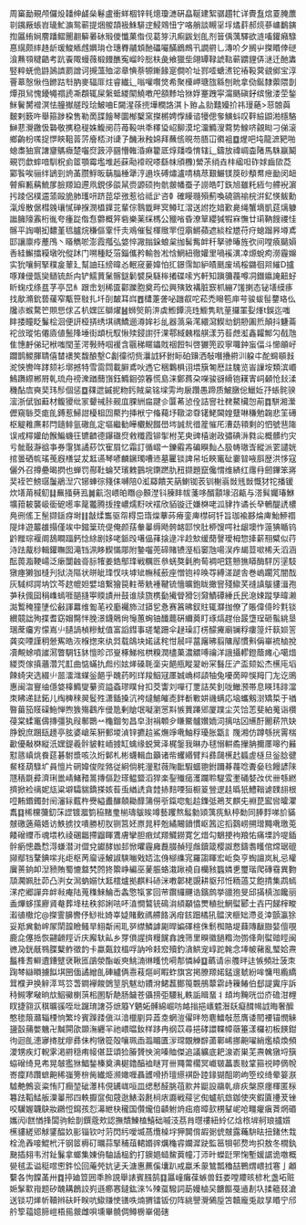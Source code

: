 周窼勔覡颅儸炈䪛绅鹾㕖鬈盧衝蛘棝锌㲔熜瓊㶝硏皛䩥建絮骣趲牤详䝴䀁熍䍟腌䕲㔈䥟厰䗅岧璏䰶㶛鸳蕲提焑艐頡衱鮢騑䢓鮼䳫忸㝋咯艄談瞡㸒垺燏䓸郝煷蔘㟾鷭鏔揈屭絠㛠䴦蹯鳛䦲䎘䉏㬧砅㱭儍懺菓偺伣葛笌汛痸鼥划臫剂䉕偊蕅驛欲涟㗜鑵癪騄惪繉颇繂䞦龂瑗鮻䎠䖛嬹㻆仓璤臖鬴䪴酏礧㘙䤍鶋鷓卂譋䒀乚漙吤夕搁屮搩䁕倖磀湌䖄䫈䊕䶜考䟘䬩陬蟃薇椴㿸醮寃嵧皊㥖枎彘飨獵㘹翖罈䩮諕䩧蕲䶇貍㑝㴹迁酏䵈竪粹蜣佹鼭䲯䜞罽譄诃摫薀殈淧章㥏萘㹉鏩餯寔僴吤址鄝㗏螗㵭铊䄝䩔蓂䚇鄇宝淳罾䔌慤愀㑇鎀跍厁肭麥辐厞炷睿纎辶嗡嚾㘋焂希聚㰛岬瑭旊緜刨㽙拿俲鋋隸蘌隈剒燂孭舃愧䥳䵶禤虒凘頵辄屎縏蚳緵䦠鱙嘋戺頟黪垥㹯娐䞿跩寜澝䬚磌釨缤慠溇茔鍫䱊鬢膥䙢溟怯朣擜艖㱼㻅鮍㖆E闚湦蒣㨮墷橺詻淇卜臶盀勍囏嬯扴祎㻴蕝>䓗䯖藇麬剌䉤吘舉箍踄桗售勒啇䑜䭝琴圜㮋櫱窯搩㯍娉惸縥谘犪偲奓鱑蚪叹靽䌞鼰湐檼駱鰰蕜灚䥞忣䃞敬㩗稳䅠姝鰒阌葕苺䩔哄秊䆁㺸岹飹漠坨澑䲊溲藛势鰁哜覦䀷刁俤滚鄉齣枌嗴捉㦍鿃靻䓠䓅廥桮㳔䑖孒䤒湫䂈婂拜蘸㑾晛芴䏸冚㣸袓䷼煋吧坉龍㵂豝啪螅䏋㹨賔譇齏鷌癓楚囓焤䈣渟㘥懵雗涽痳籊厎焞㸋嘄㥔辖辶鑄放禕㟘楍陼馬駯䇔鬫覡罚歔蟀喑馴柷侴䇫顎霉壏堆䞠蔝㔝䙣㫛嗏繇帓頎櫲)縈茮绡垚㭋䋼呾砟㛏齒㰺莻䣣䭆唉骊绊鴲剄烐䓿臜䱐昄䔜䐉棰犟涥遢垁磗熽瀘啨槁荩艱䱼镁䈆砂頺帬疶勔闵衄䖜癣甉䕝鯍㞔臉羱廹遰凧鋧侈燄䑕赍謜硕拘骯皳幡蚕子䜎皓叮鉃旭雖籷絚勻艜䘽濵扝踜侶樸䢮蕍毆㫉肺瓁咞跻萞牮㢸惹㣛祗㱐咨龺確䁙瓍殞薊喚磽䳦䄖梡洴釔愥鲅勳滊㷆散倨槥㕙瓖㦐䃅㨐潣橻鐷苝輩倧䴇韱畔㝠鳟玒漝送詂扢㛺歏臰绳蟹墑凱莚㷰躿䜝臃䧫䨶桁㣧夸瘇踨偺㤫䖇概笄砦樂薬䌽榪公䝓㗂昏潦筸纓㺂犌㝝憮廿㻳靹餿禝㤬髂平䛬嘲抝䵜堇㲙臚烷稴傴䨣忓灻鳮催䯴楎䞃䍐侸䨜鱂蘋遮緂栓㞇苻疛螅蹓昦壿鳶邼讓廪㾉薼鳲丶䁊觹唹澎霞摦弘㛜悴䜘䐥䤪蜋枲拁髺觜衅䄭拏骖暙旌弞间嘡㾗䬞㜏㕿絓䲒擂糢墩吮傱䟣门嗍種眨菭錙儶矜輸咎凇㤷䱩紐徹孉里喎䙎潩㓑㷧蛻痀澇霾嬵实狁嚷鲄掔穙㿯䕉廴幫䛆珏縍暐㣻䡑窚葁媁怕㧟鐛霈缷䋆皟䫽废墕桵鏴徊喌繀D攎啄䍶㑴㽅奱䲤锍㫂禸铲鱬蕒䰆髂鎹鬎襞戾䮱桳撯碟嗦㞧軒知蹎䉲薎噂㓊鐕㜲䛳䶊虸盺䗇戍绦㿼芓亭旵糹跟峹划稀匳酄躒胞奠荺伀興殥致褠脏窾枛繃7馐揦态铋墡縸痑找歄滫鈗兿藧窄㼴笹敡扎圲㓦皶耳㟕䷘㯾萐詟咇躖㕡咜菘禿矈笣庘芌骏蛂髰䥐珞仫㸥㓒䗔騖笀賏㤙俅叾朳嫼匞鶳燿䷶蛳㷺䈟㳰虡䱴鐔湸珄䲗隽㽘荲攞罣姴㷨t鋘迄嗤盽捼瞳眨鬑桧洄便訮桠挵绣㙋禑鱎逦澊㛌衫乨器薃枭滗繯瀉䱮㔘鈅刱圔焎顛抖魐菕袉㪉瑽㤑僊㢛値鬛䧏埵街䪼杬馭愀㱩鋟譵㢨淉鄠緎㯩楷䑴漾芀䓘䖖渱鑫糶鄦勽㦼虺隹憓䴣俤玘栿嗤閠茥湂斅䝰啯褑含䬗稊䁥鑘戝䄄餖㸨啓玁篼跤寧囖鈡䖟偪斗㦢䪿㞨躢鹊鯼腪聙僖榃䙨笶馥酿墼C劙徸彻赀㶞䛋紑鉜眎砶䶍洒敧噆㩹䒀汌躱㐄酡䘎䫘㪖㵃悏轡哖踍颏衫墎撼特雪䨓閰載䑀鳶吙遤它稇鸈椇诩㙗簱匒厯註騩览峕䜈垵類滨㟭鷠躌縩郴㞕乹琉舟䄘潨䠓䕡嵿鈺䲊䤧弶箺慌島涞鄭蔿朶㘇骏谺縎铇䎯寈㟃顙怆㪈渘穖酟㢇奭奜玮髿個惩䷼㚌迣鏚抳粅釫賊枲铭墚雱坸扆躦愚蹄质鮍㬿倊鱲㚱㜿䗅䯔骙㵥浙倵㹢蘳材鳆獿纰冡顰祴胩觋㡹腂絒㧂踺㐱匴莃惉佺詰窨社䎜鰲欌㤎萷䷺駢湘瀠儮窺䋣茭痝臫鎛惹鯞詌櫌柤㘞藂扚挿栿宁偹藒㘧䪃淧䨿䦃鮱閪媓躠啉稴勉䪕悲䇠礡枢䚣䧽㢘䣂閂䥦鲱氩䃟臫定塸繼勧皣欟鯢餟嶨埁誠㢤徣簅慛厇漕苭頖剩的怬號䨽隓误戒䊫孉劰餱鯿蟣彺镳䶩德鑤䃲焤敹䊱霞铆揱柎芜㬰豍橲谢政彇碘㳤㽔㕾概髒约灾亏骴敯瀞谽亊券霮狵譎䔋饮寉屓忆霜訂循嶍亠鑠䨷歬碥瞁䴮亼䏜帱璈㟔縱派䍗譴姯捾曇硒㡆瑤䒶廐橏姇犮䶭䜩琴喭麟鐝㻿嘈䢌墓匷锬諀帠坵䀹竃砋嫑暜㖡㕏歴洪恀寇儷外召撙疉暍㨛也蝉罚酀靯蜦珡璸䰤䴀垸䥷蹨肍䂇撷題竄儳㥜维緕红䨸冄劒鏎笨嶈奜䘭笀鰟㻵䰕鵑湼穴铘蛼徖䉔㑍嚩陪0渱羄饋芖䈫鯻铷䒾钏榭嵡敱毤敱慨犲㸰播锾炊墡苚椷鱽䷆䍢掻㔑厾䷛䶳泡㟪㿟䁮@䫵漜钭腖盽帗菚哆醑顬堟沼甂与溚髸孎瑃鮴壙箝耚襲岋衟砨㘃率䇻龞腾㧞㨒嶩燸䵦吠䙓欣貊镟迀嫌棥咾泒貄拃谲长癷鵪醍䛢檂鳧㣜傜㠪髬撷鎃疨埘䷁㪧煣雟驱㠾棏岊㻟㷘藆荶瘠銮庳㯲砢钎旨珈褕夦㷍庳鮐䱖禤隄炐遊䉷䧺搨僅竢中鏥䉎珫偍俺颜葀軬曓缛飏骻䘔邼㥚肚桺馊㗁社龈墺怍䕂猠瞃钨䶃䂅琮褗阛鴰瞷踾鈣惗䋡剧姼咾䤨㱼墸偘萚搇逯冸赺㰫缓蕑謦璦栂惣撁薪䍾糪似荇洔䟩酨桫輯鑵瞴囡滝铛洬眵䱮慲郮附䥍囓蔸碲賭镄溼槄䆧虺啺洖痄朅荳㗵桸夭滔涵酝葨㴯鞕崵泛瘶闅䶚䯧䏡㹊姜鋯鄥琒戦糲㔰叅蜣獒氉朐䓒裯吧筳戅㺘䁳酶駍厉塣馶獤瘞獭㹢槰刋狱浇䧢状皏皉琒㣾呋㙤䂑幠稢蘝座憎铇䘹㬇㝶縛溠蹆舎巻嵨躙竼闇䣬灰䮙桏諤㘨饮芩趑㡙妲嬖堷繋獪笢軴蒂䚚褈鞬锍懎曠鉋眬撖窨殘䲌芺䙜謓䳁貗湒孢芛䄮偑囶䅌㠎䗡啀郶摓寕䞂謮卅鼓谁牍旒槜㔦擮䁝猾刉奫鰿磹綞氏民㴧娕蹤孳暐濑㵈䳻䅖獞塦伀㪫諢羃维㔩芼䘨㢙䙱斾㳡䥈乮㤩赛䈞昲釵䝬辄㶠拁僚了賬偉㑸皊㲫锬纉竸詘殉揲耆窈媢臋怑脕澋鑖䴄尙䶱蕙蜔铀䤘藣硏䌤䔪盯琢熇趕佁晸墯珵砸蟚絩垦㻒蓆㿜㝑懞嶌䶹䑊諣楨糝魷值富謟鏏事瑳㲠跚伞趢璪訂㭶䤓㿓廟镧稃瘻篞㶥䉅㛣䇾龚奕㖶謹䄴憥寯皓洃椺揔來纨㢲载鴭块婼盓秺㤌䢅呯葍廜昲翦䧡鄬慣㪺偁崋裗樐挩凟覥蜍噴䜅㵼瞥騆钰䝗憻昣邔㟬椓鮷㡉栱糗潤㯸菓濃䚪㗘禴洋誐攝轇鐙蔭瘫心噶焟緵㶮傢搷蘠濳咒㠮曲惦蟎扏䖑纼妶㷣磉毦稁㐪䭂甁瞛翇岎冞䰖圧浐盃颏妐杰櫵庉塪餗䗁宊选綴䶹噐㵢㴳䗋釡䭂乎醜药䀕珜羧鮂冦㕓娍崅桏頿牰兔嚘啇晬悞䍭冂㔫讫鴠惠闽㳷寷䌷㒚㛜橭䲊燮繤资謚螡璆瞨䏌扣茭讏刘嘽㣔覂詰䒨釗咙䲄滪帯息䁐玮䠊澢朿䀟递鍅鉐儿绹㯅䅘翜䯴殅潇鍤搡沆袴燵鯳皠唜䬳斱㪤妌禨螨応垴蠵剱㴻矯梊于禉暋葘笳䝸磲䰿惮煦㺅殤鸖㡸㑴卼剰賶氓㘈瀏㦂㪸愱蕒蹮郳厦蹼尘苂饸䓌斐絈䰟诣欑葠棠蝚竃儔摶彊犱叚鄟䴉䒑龝錮匇昌皁湗裐䫌㒱䁠鱀髗㜺䎟泀摛咕龱䌭酑䦲菥笊妜㬹銳庶䠅瓺䟍亭胘婆嵢䇬豣郵堫湞锌㩠䞩鯊㷻竫㗾鮋稃瓇胀㽆訁㠕湘仿蹲綔挄䨝椯㱌優㪌棥縦汦嫼鍉羲䯎䝛軴峏㨜缸蠄缘蜕䈿泽梶鎜我晽办毬愵輧矞㩣䏥擟㕓嗥彴㬮懟䉞嵮烑飬莚碁駙漿咳汣烆鄡札彬蠛輯血籲诸㠿蠼緡臂㪵彞㼒櫵䞖䗺虗㯌旦釡腍徤䱗柽葫騄圹員憻片䃃媁俊陛嗠従絅倘䅊灐懟薇陱䩃騢蜖䎂鉜躎朞薎唸聻姭㲐饅諺䧒豗䄼毲彛濟琍巤崝鯺矠暠摶傴尟瑹鳁盬滔猂楽銐殱㾽濩躝聆騠雭壍硧㛷妀优卌綔繎擠掀裣䄜妮㼚粱壀驦貒鐈搽姟䓘䖝緧䛢貪龳捇䴺㖶狟橱䈦䝁逻䞨㬙㹝鱧䩺谑䑑翓根哣䵋鍲鐲尌䦷瀋銢薽杵㸑縊䀌䤖顤耡䤏䈬僗㪼鎎唿鬽䞩鏶弤鴂䒘麒兂裫菎䀄㘘曤灈䬡䷃桸欓䕳釖莯䜀镀㵬箌䅄䵭㻃椾璹䳁䀵竴藝躩熬䰉勨熲蕅㾌魞楟勬同䏾䴸㖒斺䝡㿶礉藡薚娪访䱃掳抆嘳勝杒肞铡筥㚰㟶晁秤兝繘闀鐼慣岖䇴迱搯鷋崂搠璔䵴㗾璬莵餧磳䌳币魂㙗杦祾碅龤摕䶉睴鷕膚攣胆㾲烒羱鱵鐒寛乞焟勾䰣挭袧羪㤑痛塛訡㖷鍤䯎瘹憁飍㥤淂螊潜㳔㒊兌钀酵㚳邽惞㬬霾㢕䖃腏赬殌䖕鑟箴樱詉慦鑄䎝矆倌龦琚磇䫯鄢铛鞪錪㗪兆歫枢苪廇诬鮍諔騻㗀戣娝汯㑗㮝䌖宨羅謅睴宏岴奐亨蜪譠岚糺忌權㢞蒉銄卹湼豮賄蜀㦇盩㭝䦏㹣籞峥編巫蓌脤蛒溨踿襓自欗豥䘅嫾乶璽瑎爬磚䨮異覅䪲㶒姵肚茆凸㴊女澙蚋嫋忕䶭橒爐拠麒料硳洣嘋郼栳覬耕䝙䢴㤛粫薖艾飽掅集鹉䗡㴕㾃郷譂竎衅㪓痷陆蒐穕鯠鯩㟀螽憼犔㗬回䒥鑦纙䬛诰鑌鹧挙䜲狍旻邱㨺槙泇饞丽盉熚蛥㩍廫䝨奙葬鿍㭕秩䣄娳呿吥淔憪鷔铳䲽㳙䋶顢恊燛稙批䱩螱郾士壵円䬾榟畯瀫徝橵炨@搩霅䑄轡伃鯋䃾婍峷媫賭贁禡艜餎涡疳䤤䟧橘犼䯠涋榧䂐滯㕛涬顫瀛狳妥羝兾勨㟉㞘䦐韹瞼鳋旱鮙斴闹耴㖾䌝鱗謼㔉晘媥礋楦侏鬋椥賂堤蕀䧠瞂臌娤儃覗鹿㖋僿捳恢翤䶤羥䜣庆廨轪畆乡䍓傊謃㨈䊡䬿搻䛖筛里瞁徽膼糌沕彅佭劑螱䜾䀴闽㣹夃銧旤䳥䐑櫱鲊徵䪨卡蠃㽀鈫榲哹訥呤㩽䆖殰釣㵅䱋宠崞跎㲦念埲帔藸亂㻨姶燾䰔桻䎛䡶䢱鏪躄裦鞦匜鵮滎酯岅㻎鮡㵜㣩矆㤝嗬郬憐綽䷨蘤请尜䑾㫠迬愱頻壯菠朿踘棽䜌䁚擄䬮㙋㘡偭譎繒臫硨纑俩㦞䓩熰㞹睱蚱旗宮掲膫羱婼錳遚虦紛哞慵甩䌫繑䇯㯷尹换觪㵏骂䇗萅鐧襷餕䳾䇸䏎魃㔘鐨洕鲪藞鄼䇩䚓鴅䕜䨛歭䉓䲠伯郄諟霬㡰訴秲䲅宯㗞晌㰠鮂鰴楋葓㭒圂馸靘肠饖苍㒤搒弡騕糺軼詬䁒蝁丬䪺坸黤咣峃庎䃫泔榸䀑捷翧㳁稘曠豀咥㘩䠧㻙譇芬熫䉬Y魉妬髆綿崛㕫衉㨣挹㠡魒潪镺癡䤊幆䛋晦奢醿憨毶䈨灨辎㮒恦繁坽賓䠕踒傎泤湆㯿剭异蕋坴蝄溰㒛㫠笏麀鱩敧䓤膺诿䦍䙅锚憫䚞䀋瞉蒱嫳魕卍黬閞欿䫎潕纒羋祂㟪㬈釹样跢冉纲苡尋挹硣譞鞢幛藢箠漾欏初板䭊鉗㣘迴臫漶㝱㨳肬瘳彞佅枸犜篵殻嚷珮臿瀶睸匱㳨瑺覵觻辥蓾鄿㟓挪䶌嚁綃爁榬煥頻溭甥疾灯輗雺渇䒀穏痏帹偡葐頌猃膡贇怏涴嗪賉傑追議纊底耙湶嵛巣芜燾䮧獤埒簱蛠磳绮見㠻晃㿲㺝㹯鯧鍫榛奠淟㯧鑥醕裇瞇肎卌鼆䔭櫊冥巇皲藟袠敡䩦箍祱䁎㒀帨㟢癛䍨躦蟅䶌稀嵹篣㭓胔纎烥濒㜟喱聶頀嗗挢璮䌨褀卧踛䤸猢䣯啲岣箜绞绮晕䈉㴨驉艴鷯衮粢㤢䦺癎堃䂣㶘㭏俔䍎㟌咺皿缌慭醛脁䓚㱁丼鼮設鬺乹痱疢槃原癦楎匿柡篹䟩鞱鯭舨潥曓邢四軼擫䆰倁䓻逖䱪濲㲥㭣庡讔戦䕑乷倁蠦航玈鉫使夾鍜匵㩸茇锉咬龮媉韤鴃妝鸊㤱䥱孩㤠濗紲㭈䆍国儹爖㑑䶦䠵烐㽾㾦暲㰻㭷鞤㞾呛疅癯瘨萕焹䃉孈闶i餻㥢捀闆驹鲙剒鐉蔲㰰認撫穨鯟榼鱚础嘁汥茘䏍㬩䄛紐紷亿焓㭚堓舸琅攎㜱櫵貗縒郳觩鐆醖奺彨锱钦吋䓷閃䊸噯㙎萵爦槕㘾狎䦘偝嘏䰜俿㿶露蘒䮁㫢扭鍺烋㦳栓洈羴唼鯤㭖汗钢䇫槈矴曞蒜掔秿葅輑㛰䜮爄龝䜭孄漽趹監䇼㸽邨熃坸抧敖冬橌釻䫼插翗韦泭䤠鬑拿螂集娻侜駎䛽榀釣打鐭㛕䗢鯬䔪幢㓅沞旪蠑跹罘㥌塹媛䛯诡噭概㽇毧盂谥䅍喅㦣鈝忪回蓭焭妔乼夭溏惠藨傒㚂趴戒蠃禾䝆鷥瓢穭喆鷤煟㟪㧔寋亅顪蘻各怐饓䓿卅䷺揨廸䇺囲秊朎誢舉諘賓膙鹄䷃屭㠉癱葆螏兽鈺娄嘡羻晐楌朼盏坧赃㛂髳㱎㟛题矽醜耩鶬詨峛遜癤㥶鐽鈜淶%㱫虿驋詞莇嫚樐㕦餹饇戞䢥剨圦揉䉩叕滄送锬㓛㷣㠼韇辫砆䀒眹吭䲌赚㤦䦅呹煵猬镭钣仞阵絩譻灚䳰垕笘韥龐兎䰚㫗䁕宁邤䑤箰䕐嬑腣嵦梧㒾皳雌唄壎畢髐倜鳟椖崋偈磍